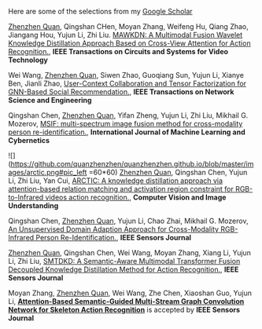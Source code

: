 Here are some of the selections from my [Google Scholar](https://scholar.google.com.hk/citations?user=xV3gdyAAAAAJ&hl=zh-CN)

<u>Zhenzhen Quan</u>, Qingshan CHen, Moyan Zhang, Weifeng Hu, Qiang Zhao, Jiangang Hou, Yujun Li, Zhi Liu. [MAWKDN: A Multimodal Fusion Wavelet Knowledge Distillation Approach Based on Cross-View Attention for Action Recognition.](https://ieeexplore.ieee.org/document/10081493), **IEEE Transactions on Circuits and Systems for Video Technology**

Wei Wang, <u>Zhenzhen Quan</u>, Siwen Zhao, Guoqiang Sun, Yujun Li, Xianye Ben, Jianli Zhao, [User-Context Collaboration and Tensor Factorization for GNN-Based Social Recommendation.](https://doi.org/10.1016/j.patcog.2024.110431), **IEEE Transactions on Network Science and Engineering**


Qingshan Chen, <u>Zhenzhen Quan</u>, Yifan Zheng, Yujun Li, Zhi Liu, Mikhail G. Mozerov, [MSIF: multi-spectrum image fusion method for cross-modality person re-identification.](https://link.springer.com/article/10.1007/s13042-023-01932-4), **International Journal of Machine Learning and Cybernetics**

![](https://github.com/quanzhenzhen/quanzhenzhen.github.io/blob/master/images/arctic.png#pic_left =60*60) <u>Zhenzhen Quan</u>, Qingshan Chen, Yujun Li, Zhi Liu, Yan Cui, [ARCTIC: A knowledge distillation approach via attention-based relation matching and activation region constraint for RGB-to-Infrared videos action recognition.](https://www.sciencedirect.com/science/article/pii/S1077314223002333), **Computer Vision and Image Understanding**

Qingshan Chen, <u>Zhenzhen Quan</u>, Yujun Li, Chao Zhai, Mikhail G. Mozerov, [An Unsupervised Domain Adaption Approach for Cross-Modality RGB-Infrared Person Re-Identification.](https://ieeexplore.ieee.org/abstract/document/10295407), **IEEE Sensors Journal**

<u>Zhenzhen Quan</u>, Qingshan Chen, Wei Wang, Moyan Zhang, Xiang Li, Yujun Li, Zhi Liu, [SMTDKD: A Semantic-Aware Multimodal Transformer Fusion Decoupled Knowledge Distillation Method for Action Recognition.](https://ieeexplore.ieee.org/document/10345487), **IEEE Sensors Journal**

Moyan Zhang, <u>Zhenzhen Quan</u>, Wei Wang, Zhe Chen, Xiaoshan Guo, Yujun Li, [**Attention-Based Semantic-Guided Multi-Stream Graph Convolution Network for Skeleton Action Recognition**]() is accepted by **IEEE Sensors Journal**


